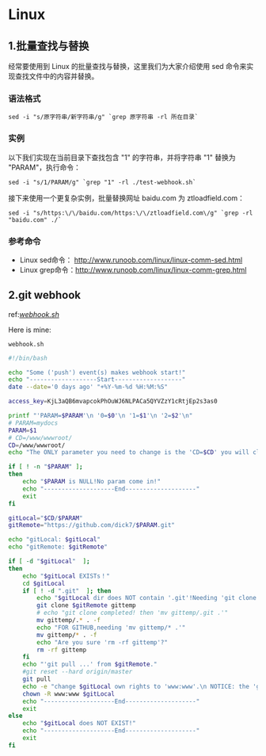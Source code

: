 # Linux 

## 1.批量查找与替换

经常要使用到 Linux 的批量查找与替换，这里我们为大家介绍使用 sed 命令来实现查找文件中的内容并替换。

### 语法格式
```
sed -i "s/原字符串/新字符串/g" `grep 原字符串 -rl 所在目录`
```
### 实例

以下我们实现在当前目录下查找包含 "1" 的字符串，并将字符串 "1" 替换为 "PARAM"，执行命令：
```
sed -i "s/1/PARAM/g" `grep "1" -rl ./test-webhook.sh`
```
接下来使用一个更复杂实例，批量替换网址 baidu.com 为 ztloadfield.com：
```
sed -i "s/https:\/\/baidu.com/https:\/\/ztloadfield.com\/g" `grep -rl "baidu.com" ./`
```
### 参考命令
  -  Linux sed命令： http://www.runoob.com/linux/linux-comm-sed.html
  -  Linux grep命令：http://www.runoob.com/linux/linux-comm-grep.html

## 2.git webhook

ref:[*webhook.sh*](https://blog.csdn.net/qq_40995752/article/details/89467931)

Here is mine: 

`webhook.sh`

```bash
#!/bin/bash

echo "Some ('push') event(s) makes webhook start!"
echo "-------------------Start-------------------"
date --date='0 days ago' "+%Y-%m-%d %H:%M:%S"

access_key=KjL3aQB6mvapcokPhOuWJ6NLPACa5QYVZzY1cRtjEp2s3as0

printf "'PARAM=$PARAM'\n '0=$0'\n '1=$1'\n '2=$2'\n"
# PARAM=mydocs
PARAM=$1
# CD=/www/wwwroot/
CD=/www/wwwroot/
echo "The ONLY parameter you need to change is the 'CD=$CD' you will clone into."

if [ ! -n "$PARAM" ];
then
    echo "$PARAM is NULL!No param come in!"
    echo "--------------------End--------------------"
    exit
fi

gitLocal="$CD/$PARAM"
gitRemote="https://github.com/dick7/$PARAM.git"

echo "gitLocal: $gitLocal"
echo "gitRemote: $gitRemote"

if [ -d "$gitLocal"  ];
then
    echo "$gitLocal EXISTs！"
    cd $gitLocal
    if [ ! -d ".git"  ]; then
        echo "$gitLocal dir does NOT contain '.git'!Needing 'git clone ...'"
        git clone $gitRemote gittemp
        # echo "git clone completed! then 'mv gittemp/.git .'"
        mv gittemp/.* . -f
        echo "FOR GITHUB,needing 'mv gittemp/* .'"
        mv gittemp/* . -f
        echo "Are you sure 'rm -rf gittemp'?"
        rm -rf gittemp
    fi
    echo "'git pull ...' from $gitRemote."
    #git reset --hard origin/master
    git pull
    echo -e "change $gitLocal own rights to 'www:www'.\n NOTICE: the 'git status' will change to 'delete' or 'mode changed'!"
    chown -R www:www $gitLocal
    echo "--------------------End--------------------"
    exit
else
    echo "$gitLocal does NOT EXIST!"
    echo "--------------------End--------------------"
    exit
fi
```
